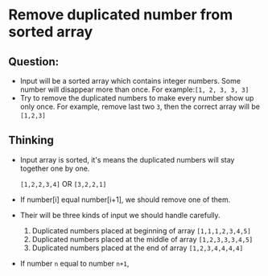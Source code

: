# Remove duplicated number from sorted array

## Question: 

- Input will be a sorted array which contains integer numbers. Some number will disappear more than once. For example:`[1, 2, 3, 3, 3]`
- Try to remove the duplicated numbers to make every number show up only once. For example, remove last two `3`, then the correct array will be `[1,2,3]`

## Thinking

- Input array is sorted, it's means the duplicated numbers will stay together one by one.

    `[1,2,2,3,4]`  OR `[3,2,2,1]`
- If number[i] equal number[i+1], we should remove one of them.
- Their will be three kinds of input we should handle carefully. 
  1. Duplicated numbers placed at beginning of array
     `[1,1,1,2,3,4,5]`
  2. Duplicated numbers placed at the middle of array
     `[1,2,3,3,3,4,5]`
  3. Duplicated numbers placed at the end of array 
     `[1,2,3,4,4,4,4]`
- If number `n` equal to number `n+1`, 
